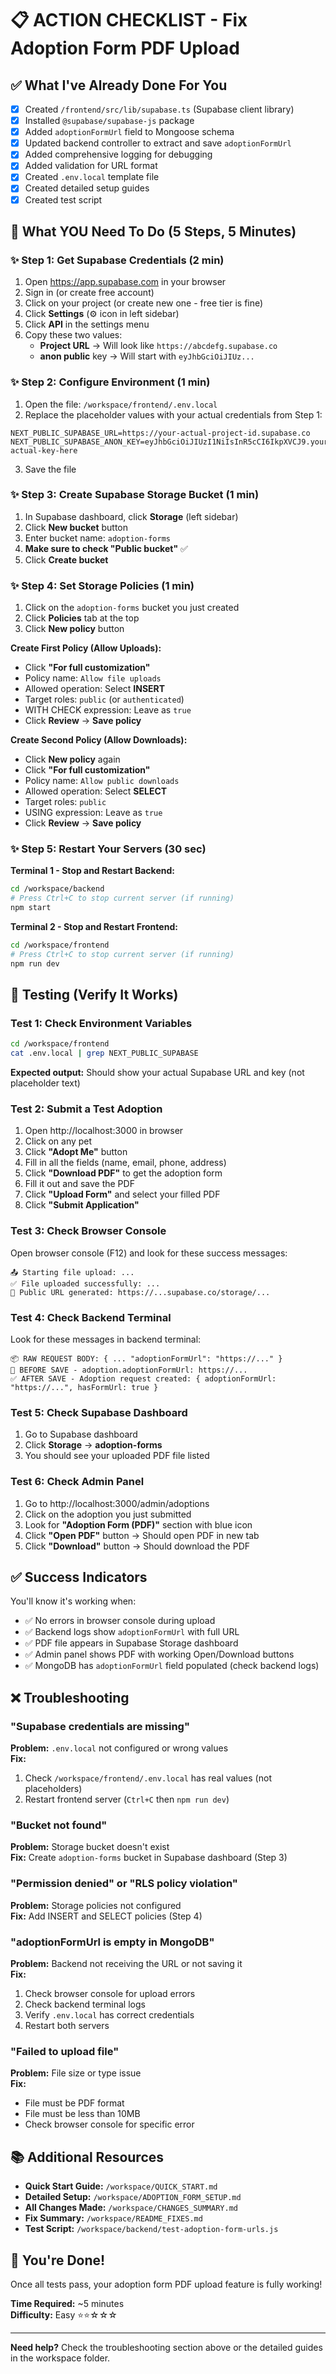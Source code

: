 # 📋 ACTION CHECKLIST - Fix Adoption Form PDF Upload

## ✅ What I've Already Done For You

- [x] Created `/frontend/src/lib/supabase.ts` (Supabase client library)
- [x] Installed `@supabase/supabase-js` package
- [x] Added `adoptionFormUrl` field to Mongoose schema
- [x] Updated backend controller to extract and save `adoptionFormUrl`
- [x] Added comprehensive logging for debugging
- [x] Added validation for URL format
- [x] Created `.env.local` template file
- [x] Created detailed setup guides
- [x] Created test script

## 🎯 What YOU Need To Do (5 Steps, 5 Minutes)

### ✨ Step 1: Get Supabase Credentials (2 min)

1. Open https://app.supabase.com in your browser
2. Sign in (or create free account)
3. Click on your project (or create new one - free tier is fine)
4. Click **Settings** (⚙️ icon in left sidebar)
5. Click **API** in the settings menu
6. Copy these two values:
   - **Project URL** → Will look like `https://abcdefg.supabase.co`
   - **anon public** key → Will start with `eyJhbGciOiJIUz...`

### ✨ Step 2: Configure Environment (1 min)

1. Open the file: `/workspace/frontend/.env.local`
2. Replace the placeholder values with your actual credentials from Step 1:

```env
NEXT_PUBLIC_SUPABASE_URL=https://your-actual-project-id.supabase.co
NEXT_PUBLIC_SUPABASE_ANON_KEY=eyJhbGciOiJIUzI1NiIsInR5cCI6IkpXVCJ9.your-actual-key-here
```

3. Save the file

### ✨ Step 3: Create Supabase Storage Bucket (1 min)

1. In Supabase dashboard, click **Storage** (left sidebar)
2. Click **New bucket** button
3. Enter bucket name: `adoption-forms`
4. **Make sure to check "Public bucket"** ✅
5. Click **Create bucket**

### ✨ Step 4: Set Storage Policies (1 min)

1. Click on the `adoption-forms` bucket you just created
2. Click **Policies** tab at the top
3. Click **New policy** button

**Create First Policy (Allow Uploads):**
- Click **"For full customization"**
- Policy name: `Allow file uploads`
- Allowed operation: Select **INSERT**
- Target roles: `public` (or `authenticated`)
- WITH CHECK expression: Leave as `true`
- Click **Review** → **Save policy**

**Create Second Policy (Allow Downloads):**
- Click **New policy** again
- Click **"For full customization"**
- Policy name: `Allow public downloads`
- Allowed operation: Select **SELECT**
- Target roles: `public`
- USING expression: Leave as `true`  
- Click **Review** → **Save policy**

### ✨ Step 5: Restart Your Servers (30 sec)

**Terminal 1 - Stop and Restart Backend:**
```bash
cd /workspace/backend
# Press Ctrl+C to stop current server (if running)
npm start
```

**Terminal 2 - Stop and Restart Frontend:**
```bash
cd /workspace/frontend
# Press Ctrl+C to stop current server (if running)
npm run dev
```

## 🧪 Testing (Verify It Works)

### Test 1: Check Environment Variables

```bash
cd /workspace/frontend
cat .env.local | grep NEXT_PUBLIC_SUPABASE
```

**Expected output:** Should show your actual Supabase URL and key (not placeholder text)

### Test 2: Submit a Test Adoption

1. Open http://localhost:3000 in browser
2. Click on any pet
3. Click **"Adopt Me"** button
4. Fill in all the fields (name, email, phone, address)
5. Click **"Download PDF"** to get the adoption form
6. Fill it out and save the PDF
7. Click **"Upload Form"** and select your filled PDF
8. Click **"Submit Application"**

### Test 3: Check Browser Console

Open browser console (F12) and look for these success messages:
```
📤 Starting file upload: ...
✅ File uploaded successfully: ...
🔗 Public URL generated: https://...supabase.co/storage/...
```

### Test 4: Check Backend Terminal

Look for these messages in backend terminal:
```
📦 RAW REQUEST BODY: { ... "adoptionFormUrl": "https://..." }
💾 BEFORE SAVE - adoption.adoptionFormUrl: https://...
✅ AFTER SAVE - Adoption request created: { adoptionFormUrl: "https://...", hasFormUrl: true }
```

### Test 5: Check Supabase Dashboard

1. Go to Supabase dashboard
2. Click **Storage** → **adoption-forms**
3. You should see your uploaded PDF file listed

### Test 6: Check Admin Panel

1. Go to http://localhost:3000/admin/adoptions
2. Click on the adoption you just submitted
3. Look for **"Adoption Form (PDF)"** section with blue icon
4. Click **"Open PDF"** button → Should open PDF in new tab
5. Click **"Download"** button → Should download the PDF

## ✅ Success Indicators

You'll know it's working when:
- ✅ No errors in browser console during upload
- ✅ Backend logs show `adoptionFormUrl` with full URL
- ✅ PDF file appears in Supabase Storage dashboard
- ✅ Admin panel shows PDF with working Open/Download buttons
- ✅ MongoDB has `adoptionFormUrl` field populated (check backend logs)

## ❌ Troubleshooting

### "Supabase credentials are missing"
**Problem:** `.env.local` not configured or wrong values  
**Fix:** 
1. Check `/workspace/frontend/.env.local` has real values (not placeholders)
2. Restart frontend server (`Ctrl+C` then `npm run dev`)

### "Bucket not found"
**Problem:** Storage bucket doesn't exist  
**Fix:** Create `adoption-forms` bucket in Supabase dashboard (Step 3)

### "Permission denied" or "RLS policy violation"
**Problem:** Storage policies not configured  
**Fix:** Add INSERT and SELECT policies (Step 4)

### "adoptionFormUrl is empty in MongoDB"
**Problem:** Backend not receiving the URL or not saving it  
**Fix:**
1. Check browser console for upload errors
2. Check backend terminal logs
3. Verify `.env.local` has correct credentials
4. Restart both servers

### "Failed to upload file"
**Problem:** File size or type issue  
**Fix:**
- File must be PDF format
- File must be less than 10MB
- Check browser console for specific error

## 📚 Additional Resources

- **Quick Start Guide:** `/workspace/QUICK_START.md`
- **Detailed Setup:** `/workspace/ADOPTION_FORM_SETUP.md`
- **All Changes Made:** `/workspace/CHANGES_SUMMARY.md`
- **Fix Summary:** `/workspace/README_FIXES.md`
- **Test Script:** `/workspace/backend/test-adoption-form-urls.js`

## 🎉 You're Done!

Once all tests pass, your adoption form PDF upload feature is fully working!

**Time Required:** ~5 minutes  
**Difficulty:** Easy ⭐⭐☆☆☆

---

**Need help?** Check the troubleshooting section above or the detailed guides in the workspace folder.
